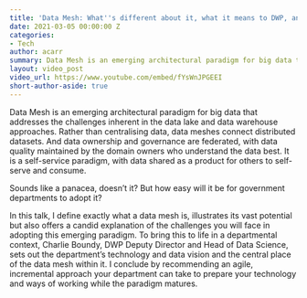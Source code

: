 ```yaml
---
title: 'Data Mesh: What''s different about it, what it means to DWP, and how you might approach it yourselves'
date: 2021-03-05 00:00:00 Z
categories:
- Tech
author: acarr
summary: Data Mesh is an emerging architectural paradigm for big data that addresses the challenges inherent in the data lake and data warehouse approaches. In this talk, I define what it is, and Charlie Boundy, DWP Deputy Director and Head of Data Science, brings it to life through DWP's technology and data vision.
layout: video_post
video_url: https://www.youtube.com/embed/fYsWnJPGEEI
short-author-aside: true
---
```


Data Mesh is an emerging architectural paradigm for big data that addresses the challenges inherent in the data lake and data warehouse approaches. Rather than centralising data, data meshes connect distributed datasets. And data ownership and governance are federated, with data quality maintained by the domain owners who understand the data best. It is a self-service paradigm, with data shared as a product for others to self-serve and consume.

Sounds like a panacea, doesn’t it? But how easy will it be for government departments to adopt it?

In this talk, I define exactly what a data mesh is, illustrates its vast potential but also offers a candid explanation of the challenges you will face in adopting this emerging paradigm. To bring this to life in a departmental context, Charlie Boundy, DWP Deputy Director and Head of Data Science, sets out the department’s technology and data vision and the central place of the data mesh within it. I conclude by recommending an agile, incremental approach your department can take to prepare your technology and ways of working while the paradigm matures.
